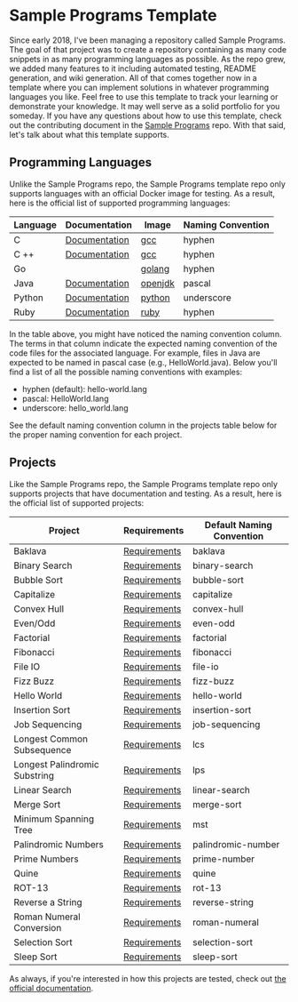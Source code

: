 # Sample Programs Template

Since early 2018, I've been managing a repository called Sample Programs.
The goal of that project was to create a repository containing as many 
code snippets in as many programming languages as possible. As the repo
grew, we added many features to it including automated testing, README
generation, and wiki generation. All of that comes together now in a
template where you can implement solutions in whatever programming 
languages you like. Feel free to use this template to track your learning
or demonstrate your knowledge. It may well serve as a solid portfolio
for you someday. If you have any questions about how to use this 
template, check out the contributing document in the 
[Sample Programs](https://github.com/TheRenegadeCoder/sample-programs) repo. 
With that said, let's talk about what this template supports.

## Programming Languages

Unlike the Sample Programs repo, the Sample Programs template repo only
supports languages with an official Docker image for testing. As a result,
here is the official list of supported programming languages:

| Language | Documentation                                                                        | Image                                       | Naming Convention |
| -------- | ------------------------------------------------------------------------------------ | ------------------------------------------- | ----------------- |
| C        | [Documentation](https://sample-programs.therenegadecoder.com/languages/c/)           | [gcc](https://hub.docker.com/_/gcc)         | hyphen            |
| C ++     | [Documentation](https://sample-programs.therenegadecoder.com/languages/c-plus-plus/) | [gcc](https://hub.docker.com/_/gcc)         | hyphen            |
| Go       |                                                                                      | [golang](https://hub.docker.com/_/golang)   | hyphen            |
| Java     | [Documentation](https://sample-programs.therenegadecoder.com/languages/java/)        | [openjdk](https://hub.docker.com/_/openjdk) | pascal            |
| Python   | [Documentation](https://sample-programs.therenegadecoder.com/languages/python/)      | [python](https://hub.docker.com/_/python)   | underscore        |
| Ruby     | [Documentation](https://sample-programs.therenegadecoder.com/languages/ruby/)        | [ruby](https://hub.docker.com/_/ruby)       | hyphen            |

In the table above, you might have noticed the naming convention column.
The terms in that column indicate the expected naming convention of the code 
files for the associated language. For example, files in Java are expected 
to be named in pascal case (e.g., HelloWorld.java). Below you'll find a list
of all the possible naming conventions with examples:

- hyphen (default): hello-world.lang
- pascal: HelloWorld.lang
- underscore: hello_world.lang

See the default naming convention column in the projects table below for
the proper naming convention for each project. 

## Projects

Like the Sample Programs repo, the Sample Programs template repo only
supports projects that have documentation and testing. As a result, 
here is the official list of supported projects:

| Project                       | Requirements                                                           | Default Naming Convention |
| ----------------------------- | ---------------------------------------------------------------------- | ------------------------- |
| Baklava                       | [Requirements](https://sampleprograms.io/projects/baklava/)            | baklava                   |
| Binary Search                 | [Requirements](https://sampleprograms.io/projects/binary-search/)      | binary-search             |
| Bubble Sort                   | [Requirements](https://sampleprograms.io/projects/bubble-sort/)        | bubble-sort               |
| Capitalize                    | [Requirements](https://sampleprograms.io/projects/capitalize/)         | capitalize                |
| Convex Hull                   | [Requirements](https://sampleprograms.io/projects/convex-hull/)        | convex-hull               |
| Even/Odd                      | [Requirements](https://sampleprograms.io/projects/even-odd/)           | even-odd                  |
| Factorial                     | [Requirements](https://sampleprograms.io/projects/factorial/)          | factorial                 |
| Fibonacci                     | [Requirements](https://sampleprograms.io/projects/fibonacci/)          | fibonacci                 |
| File IO                       | [Requirements](https://sampleprograms.io/projects/file-io/)            | file-io                   |
| Fizz Buzz                     | [Requirements](https://sampleprograms.io/projects/fizz-buzz/)          | fizz-buzz                 |
| Hello World                   | [Requirements](https://sampleprograms.io/projects/hello-world/)        | hello-world               |
| Insertion Sort                | [Requirements](https://sampleprograms.io/projects/insertion-sort/)     | insertion-sort            |
| Job Sequencing                | [Requirements](https://sampleprograms.io/projects/job-sequencing/)     | job-sequencing            |
| Longest Common Subsequence    | [Requirements](https://sampleprograms.io/projects/lcs/)                | lcs                       |
| Longest Palindromic Substring | [Requirements](https://sampleprograms.io/projects/lps/)                | lps                       |
| Linear Search                 | [Requirements](https://sampleprograms.io/projects/linear-search/)      | linear-search             |
| Merge Sort                    | [Requirements](https://sampleprograms.io/projects/merge-sort/)         | merge-sort                |
| Minimum Spanning Tree         | [Requirements](https://sampleprograms.io/projects/mst/)                | mst                       |
| Palindromic Numbers           | [Requirements](https://sampleprograms.io/projects/palindromic-number/) | palindromic-number        |
| Prime Numbers                 | [Requirements](https://sampleprograms.io/projects/prime-number/)       | prime-number              |
| Quine                         | [Requirements](https://sampleprograms.io/projects/quine/)              | quine                     |
| ROT-13                        | [Requirements](https://sampleprograms.io/projects/rot-13/)             | rot-13                    |
| Reverse a String              | [Requirements](https://sampleprograms.io/projects/reverse-string/)     | reverse-string            |
| Roman Numeral Conversion      | [Requirements](https://sampleprograms.io/projects/roman-numeral/)      | roman-numeral             |
| Selection Sort                | [Requirements](https://sampleprograms.io/projects/selection-sort/)     | selection-sort            |
| Sleep Sort                    | [Requirements](https://sampleprograms.io/projects/sleep-sort/)         | sleep-sort                |

As always, if you're interested in how this projects are tested, check
out [the official documentation](https://sampleprograms.io/projects/). 
